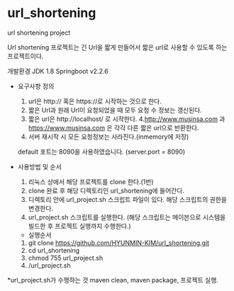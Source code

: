 # url_shortening
url shortening project

Url shortening 프로젝트는 긴 Url을 짧게 만들어서 짧은 url로 사용할 수 있도록 하는 프로젝트이다.


개발환경
JDK 1.8
Springboot v2.2.6


* 요구사항 정의
  1. url은 http:// 혹은 https://로 시작하는 것으로 한다.
  2. 짧은 Url과 원래 Url이 요청되었을 때 모두 요청 수 정보는 갱신된다.
  3. 짧은 url은 http://localhost/ 로 시작한다.
  4.http://www.musinsa.com 과 https://www.musinsa.com 은 각각 다른 짧은 url으로 반환한다.
  5. 서버 재시작 시 모든 요청정보는 사라진다.(inmemory에 저장)
  
  default 포트는 8090을 사용하였습니다. (server.port = 8090)
  
 * 사용방법 및 순서 
      1. 리눅스 상에서 해당 프로젝트를 clone 한다.(1번)
      2. clone 완료 후 해당 디렉토리인 url_shortening에 들어간다.
      3. 디렉토리 안에 url_project.sh 스크립트 파일이 있다. 해당 스크립트의 권한을 변경한다.
      4. url_project.sh 스크립트를 실행한다.
      (해당 스크립트는 메이븐으로 시스템을 빌드한 후 프로젝트 실행까지 수행한다.)
      
      
      * 실행순서
      1. git clone https://github.com/HYUNMIN-KIM/url_shortening.git
      2. cd url_shortening
      3. chmod 755 url_project.sh
      4. /url_project.sh
 
 
 
 
*url_project.sh가 수행하는 것
maven clean,
maven package, 
프로젝트 실행.
      
      
